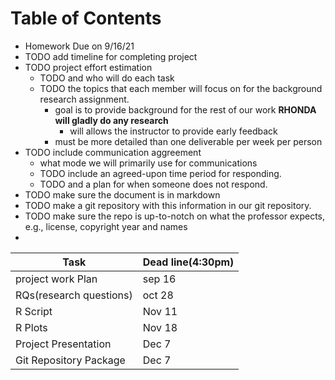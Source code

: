 
# Table of Contents
-   Homework Due on 9/16/21
-   TODO add timeline for completing project
-   TODO project effort estimation
    -   TODO and who will do each task
    -   TODO the topics that each member will focus on for the background research assignment.
        -   goal is to provide background for the rest of our work **RHONDA will gladly do any research**
            -   will allows the instructor to provide early feedback
        -   must be more detailed than one deliverable per week per person
-   TODO include communication aggreement
    -   what mode we will primarily use for communications
    -   TODO include an agreed-upon time period for responding.
    -   TODO and a plan for when someone does not respond.
-   TODO make sure the document is in markdown
-   TODO make a git repository with this information in our git repository.
-   TODO make sure the repo is up-to-notch on what the professor expects, e.g., license, copyright year and names
-   

|**Task**| **Dead line(4:30pm)**|
| ------------- | ------------- |
|project work Plan	|	sep 16|
|RQs(research questions) |	oct 28|
|R Script	|	Nov 11|
|R Plots	|	Nov 18|
|Project Presentation| Dec 7|
|Git Repository Package	|	Dec 7|
